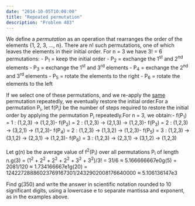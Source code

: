 ```yaml
---
date: "2014-10-05T10:00:00"
title: "Repeated permutation"
description: "Problem 483"
---
```


<p>
We define a <i>permutation</i> as an operation that rearranges the order of the elements {1, 2, 3, ..., n}.
There are n! such permutations, one of which leaves the elements in their initial order.
For n = 3 we have 3! = 6 permutations:
- P<sub>1</sub> = keep the initial order
- P<sub>2</sub> = exchange the 1<sup>st</sup> and 2<sup>nd</sup> elements
- P<sub>3</sub> = exchange the 1<sup>st</sup> and 3<sup>rd</sup> elements
- P<sub>4</sub> = exchange the 2<sup>nd</sup> and 3<sup>rd</sup> elements
- P<sub>5</sub> = rotate the elements to the right
- P<sub>6</sub> = rotate the elements to the left
</p>
<p>
If we select one of these permutations, and we re-apply the <span style="text-decoration:underline;">same</span> permutation repeatedly, we eventually restore the initial order.For a permutation P<sub>i</sub>, let f(P<sub>i</sub>) be the number of steps required to restore the initial order by applying the permutation P<sub>i</sub> repeatedly.For n = 3, we obtain:- f(P<sub>1</sub>) = 1 : (1,2,3) → (1,2,3)- f(P<sub>2</sub>) = 2 : (1,2,3) → (2,1,3) → (1,2,3)- f(P<sub>3</sub>) = 2 : (1,2,3) → (3,2,1) → (1,2,3)- f(P<sub>4</sub>) = 2 : (1,2,3) → (1,3,2) → (1,2,3)- f(P<sub>5</sub>) = 3 : (1,2,3) → (3,1,2) → (2,3,1) → (1,2,3)- f(P<sub>6</sub>) = 3 : (1,2,3) → (2,3,1) → (3,1,2) → (1,2,3)
</p>
<p>
Let g(n) be the average value of f<sup>2</sup>(P<sub>i</sub>) over all permutations P<sub>i</sub> of length n.g(3) = (1<sup>2</sup> + 2<sup>2</sup> + 2<sup>2</sup> + 2<sup>2</sup> + 3<sup>2</sup> + 3<sup>2</sup>)/3! = 31/6 ≈ 5.166666667e0g(5) = 2081/120 ≈ 1.734166667e1g(20) = 12422728886023769167301/2432902008176640000 ≈ 5.106136147e3
</p>
<p>
Find g(350) and write the answer in scientific notation rounded to 10 significant digits, using a lowercase e to separate mantissa and exponent, as in the examples above.
</p>

